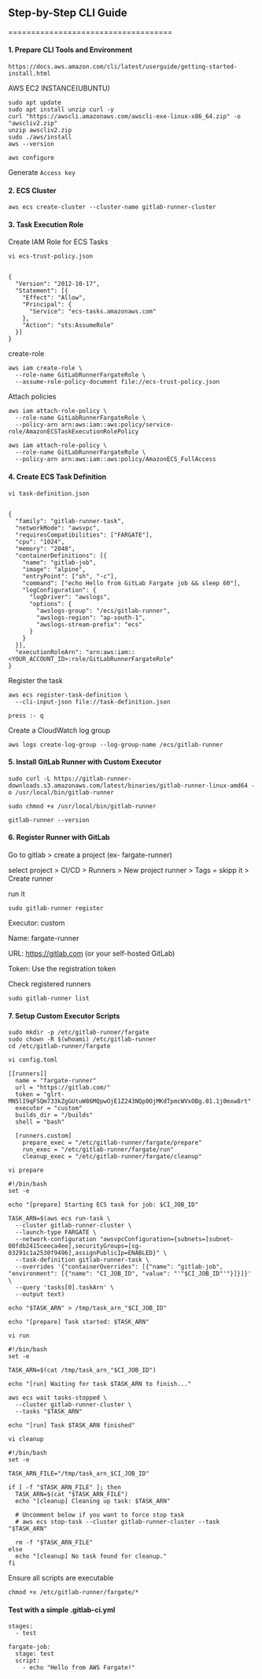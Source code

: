 ## Step-by-Step CLI Guide
====================================

#### 1. Prepare CLI Tools and Environment

`https://docs.aws.amazon.com/cli/latest/userguide/getting-started-install.html`


AWS EC2 INSTANCE(UBUNTU)

```
sudo apt update
sudo apt install unzip curl -y
curl "https://awscli.amazonaws.com/awscli-exe-linux-x86_64.zip" -o "awscliv2.zip"
unzip awscliv2.zip
sudo ./aws/install
aws --version
```

```
aws configure
```

Generate  `Access key`

#### 2. ECS Cluster

```
aws ecs create-cluster --cluster-name gitlab-runner-cluster
```

#### 3. Task Execution Role

Create IAM Role for ECS Tasks

`vi ecs-trust-policy.json`

```

{
  "Version": "2012-10-17",
  "Statement": [{
    "Effect": "Allow",
    "Principal": {
      "Service": "ecs-tasks.amazonaws.com"
    },
    "Action": "sts:AssumeRole"
  }]
}

```


create-role

```
aws iam create-role \
  --role-name GitLabRunnerFargateRole \
  --assume-role-policy-document file://ecs-trust-policy.json
```



Attach policies

```
aws iam attach-role-policy \
  --role-name GitLabRunnerFargateRole \
  --policy-arn arn:aws:iam::aws:policy/service-role/AmazonECSTaskExecutionRolePolicy
```

```
aws iam attach-role-policy \
  --role-name GitLabRunnerFargateRole \
  --policy-arn arn:aws:iam::aws:policy/AmazonECS_FullAccess

```

#### 4. Create ECS Task Definition

`vi task-definition.json`

```

{
  "family": "gitlab-runner-task",
  "networkMode": "awsvpc",
  "requiresCompatibilities": ["FARGATE"],
  "cpu": "1024",
  "memory": "2048",
  "containerDefinitions": [{
    "name": "gitlab-job",
    "image": "alpine",
    "entryPoint": ["sh", "-c"],
    "command": ["echo Hello from GitLab Fargate job && sleep 60"],
    "logConfiguration": {
      "logDriver": "awslogs",
      "options": {
        "awslogs-group": "/ecs/gitlab-runner",
        "awslogs-region": "ap-south-1",
        "awslogs-stream-prefix": "ecs"
      }
    }
  }],
  "executionRoleArn": "arn:aws:iam::<YOUR_ACCOUNT_ID>:role/GitLabRunnerFargateRole"
}

```

Register the task

```
aws ecs register-task-definition \
  --cli-input-json file://task-definition.json
```
`press :- q`

Create a CloudWatch log group

```
aws logs create-log-group --log-group-name /ecs/gitlab-runner
```


#### 5. Install GitLab Runner with Custom Executor

```
sudo curl -L https://gitlab-runner-downloads.s3.amazonaws.com/latest/binaries/gitlab-runner-linux-amd64 -o /usr/local/bin/gitlab-runner

```


```
sudo chmod +x /usr/local/bin/gitlab-runner
```

```
gitlab-runner --version
```

#### 6. Register Runner with GitLab

Go to gitlab  > create a project (ex- fargate-runner)

select project > CI/CD > Runners > New project runner  >  Tags = skipp it   >  Create runner

run it

```
sudo gitlab-runner register
```

Executor: custom

Name: fargate-runner

URL: https://gitlab.com (or your self-hosted GitLab)

Token: Use the registration token

Check registered runners

```
sudo gitlab-runner list
```



#### 7. Setup Custom Executor Scripts

```
sudo mkdir -p /etc/gitlab-runner/fargate
sudo chown -R $(whoami) /etc/gitlab-runner
cd /etc/gitlab-runner/fargate
```

`vi config.toml`

```
[[runners]]
  name = "fargate-runner"
  url = "https://gitlab.com/"
  token = "glrt-MN5lI9qF5Qm733kZgGUtuW86MQpwOjE1Z243NQp0OjMKdTpmcWVxOBg.01.1j0mxw8rt"
  executor = "custom"
  builds_dir = "/builds"
  shell = "bash"

  [runners.custom]
    prepare_exec = "/etc/gitlab-runner/fargate/prepare"
    run_exec = "/etc/gitlab-runner/fargate/run"
    cleanup_exec = "/etc/gitlab-runner/fargate/cleanup"
```



`vi prepare`


```
#!/bin/bash
set -e

echo "[prepare] Starting ECS task for job: $CI_JOB_ID"

TASK_ARN=$(aws ecs run-task \
  --cluster gitlab-runner-cluster \
  --launch-type FARGATE \
  --network-configuration "awsvpcConfiguration={subnets=[subnet-00fdb2415ceeca4ee],securityGroups=[sg-03291c1a2530f9496],assignPublicIp=ENABLED}" \
  --task-definition gitlab-runner-task \
  --overrides '{"containerOverrides": [{"name": "gitlab-job", "environment": [{"name": "CI_JOB_ID", "value": "'"$CI_JOB_ID"'"}]}]}' \
  --query 'tasks[0].taskArn' \
  --output text)

echo "$TASK_ARN" > /tmp/task_arn_"$CI_JOB_ID"

echo "[prepare] Task started: $TASK_ARN"
```


`vi run`


```
#!/bin/bash
set -e

TASK_ARN=$(cat /tmp/task_arn_"$CI_JOB_ID")

echo "[run] Waiting for task $TASK_ARN to finish..."

aws ecs wait tasks-stopped \
  --cluster gitlab-runner-cluster \
  --tasks "$TASK_ARN"

echo "[run] Task $TASK_ARN finished"
```

`vi cleanup`

```
#!/bin/bash
set -e

TASK_ARN_FILE="/tmp/task_arn_$CI_JOB_ID"

if [ -f "$TASK_ARN_FILE" ]; then
  TASK_ARN=$(cat "$TASK_ARN_FILE")
  echo "[cleanup] Cleaning up task: $TASK_ARN"

  # Uncomment below if you want to force stop task
  # aws ecs stop-task --cluster gitlab-runner-cluster --task "$TASK_ARN"

  rm -f "$TASK_ARN_FILE"
else
  echo "[cleanup] No task found for cleanup."
fi
```

Ensure all scripts are executable

```
chmod +x /etc/gitlab-runner/fargate/*
```

#### Test with a simple .gitlab-ci.yml

```
stages:
  - test

fargate-job:
  stage: test
  script:
    - echo "Hello from AWS Fargate!"
```
